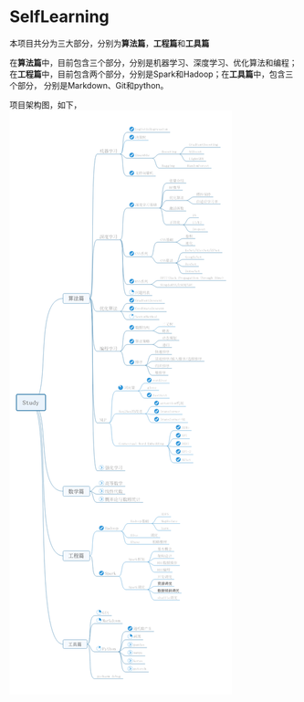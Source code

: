 # SelfLearning

本项目共分为三大部分，分别为**算法篇**，**工程篇**和**工具篇**

在**算法篇**中，目前包含三个部分，分别是机器学习、深度学习、优化算法和编程；在**工程篇**中，目前包含两个部分，分别是Spark和Hadoop；在**工具篇**中，包含三个部分，
分别是Markdown、Git和python。

项目架构图，如下，
![项目结构图](./pics/项目框架.png)   


​    
